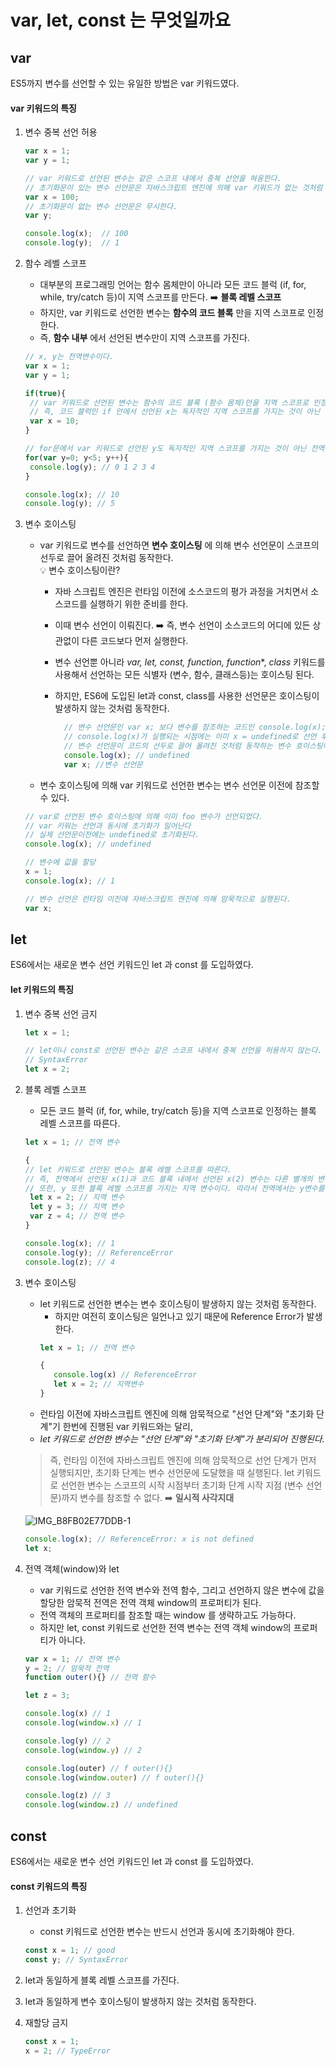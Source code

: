 # var, let, const 는 무엇일까요

## var

ES5까지 변수를 선언할 수 있는 유일한 방법은 var 키워드였다.

#### var 키워드의 특징
1. 변수 중복 선언 허용
   ```Javascript
   var x = 1;
   var y = 1;
   
   // var 키워드로 선언된 변수는 같은 스코프 내에서 중복 선언을 혀옹한다.
   // 초기화문이 있는 변수 선언문은 자바스크립트 엔진에 의해 var 키워드가 없는 것처럼 동작한다.
   var x = 100;
   // 초기화문이 없는 변수 선언문은 무시한다.
   var y;
   
   console.log(x);  // 100
   console.log(y);  // 1
   ```
 
2. 함수 레벨 스코프 
   - 대부분의 프로그래밍 언어는 함수 몸체만이 아니라 모든 코드 블럭 (if, for, while, try/catch 등)이 지역 스코프를 만든다. ➡️ **블록 레벨 스코프**
   - 하지만, var 키워드로 선언한 변수는 **함수의 코드 블록** 만을 지역 스코프로 인정한다.
   - 즉, **함수 내부** 에서 선언된 변수만이 지역 스코프를 가진다.
    
   ```Javascript
   // x, y는 전역변수이다.
   var x = 1;
   var y = 1;
   
   if(true){
    // var 키워드로 선언된 변수는 함수의 코드 블록 (함수 몸체)만을 지역 스코프로 인정한다.
    // 즉, 코드 블럭인 if 안에서 선언된 x는 독자적인 지역 스코프를 가지는 것이 아닌 전역변수로 선언된 x의 값을 덮어 씌운다.
    var x = 10;
   }
   
   // for문에서 var 키워드로 선언된 y도 독자적인 지역 스코프를 가지는 것이 아닌 전역변수로 선언된 y의 값을 덮어 씌운다.
   for(var y=0; y<5; y++){
    console.log(y); // 0 1 2 3 4
   }
   
   console.log(x); // 10
   console.log(y); // 5
    ```
   
3. 변수 호이스팅
    - var 키워드로 변수를 선언하면 **변수 호이스팅** 에 의해 변수 선언문이 스코프의 선두로 끌어 올려진 것처럼 동작한다.   
      💡 변수 호이스팅이란?
        - 자바 스크립트 엔진은 런타임 이전에 소스코드의 평가 과정을 거치면서 소스코드를 실행하기 위한 준비를 한다.
        - 이때 변수 선언이 이뤄진다. ➡️ 즉, 변수 선언이 소스코드의 어디에 있든 상관없이 다른 코드보다 먼저 실행한다.
        - 변수 선언뿐 아니라 *var, let, const, function, function**, *class* 키워드를 사용해서 선언하는 모든 식별자 (변수, 함수, 클래스등)는 호이스팅 된다.
        - 하지만, ES6에 도입된 let과 const, class를 사용한 선언문은 호이스팅이 발생하지 않는 것처럼 동작한다.
         
          ```javascript
            // 변수 선언문인 var x; 보다 변수를 참조하는 코드인 console.log(x);가 앞에 있지만,
            // console.log(x)가 실행되는 시점에는 이미 x = undefined로 선언 후 초기화돼있다.
            // 변수 선언문이 코드의 선두로 끌어 올려진 것처럼 동작하는 변수 호이스팅에 의해 Reference에러가 발생하지 않는다.
            console.log(x); // undefined
            var x; //변수 선언문
          ```
    - 변수 호이스팅에 의해 var 키워드로 선언한 변수는 변수 선언문 이전에 참조할 수 있다.
    
   ```Javascript
   // var로 선언된 변수 호이스팅에 의해 이미 foo 변수가 선언되었다.
   // var 키워는 선언과 동시에 초기화가 일어난다
   // 실제 선언문이전에는 undefined로 초기화된다.
   console.log(x); // undefined
   
   // 변수에 값을 할당
   x = 1;
   console.log(x); // 1
   
   // 변수 선언은 런타임 이전에 자바스크립트 엔진에 의해 암묵적으로 실행된다.
   var x;
   ```

## let

ES6에서는 새로운 변수 선언 키워드인 let 과 const 를 도입하였다.

#### let 키워드의 특징
1. 변수 중복 선언 금지
   ```Javascript
   let x = 1;
   
   // let이나 const로 선언된 변수는 같은 스코프 내에서 중복 선언을 허용하지 않는다.
   // SyntaxError
   let x = 2;
   ```

2. 블록 레벨 스코프 

   - 모든 코드 블럭 (if, for, while, try/catch 등)을 지역 스코프로 인정하는 블록 레벨 스코프를 따른다.
   ```javascript
   let x = 1; // 전역 변수
   
   {
   // let 키워드로 선언된 변수는 블록 레벨 스코프를 따른다.
   // 즉, 전역에서 선언된 x(1)과 코드 블록 내에서 선언된 x(2) 변수는 다른 별개의 변수다.
   // 또한, y 또한 블록 레벨 스코프를 가지는 지역 변수이다. 따라서 전역에서는 y변수를 참조할 수 없다.
    let x = 2; // 지역 변수
    let y = 3; // 지역 변수
    var z = 4; // 전역 변수
   }
   
   console.log(x); // 1
   console.log(y); // ReferenceError
   console.log(z); // 4
   ```
   
3. 변수 호이스팅
   - let 키워드로 선언한 변수는 변수 호이스팅이 발생하지 않는 것처럼 동작한다.
     - 하지만 여전히 호이스팅은 일언나고 있기 때문에 Reference Error가 발생한다.
     ```Javascript
     let x = 1; // 전역 변수
     
     {
        console.log(x) // ReferenceError
        let x = 2; // 지역변수
     }
     ```
   - 런타임 이전에 자바스크립트 엔진에 의해 암묵적으로 "선언 단계"와 "초기화 단계"기 한번에 진행된 var 키워드와는 달리,
   - *let 키워드로 선언한 변수는 "선언 단계"와 "초기화 단계"가 분리되어 진행된다.*
   > 즉, 런타임 이전에 자바스크립트 엔진에 의해 암묵적으로 선언 단계가 먼저 실행되지만, 초기화 단계는 변수 선언문에 도달했을 때 실행된다.
   > let 키워드로 선언한 변수는 스코프의 시작 시점부터 초기화 단계 시작 지점 (변수 선언문)까지 변수를 참조할 수 없다. ➡️ **일시적 사각지대**
   
   ![IMG_B8FB02E77DDB-1](https://user-images.githubusercontent.com/61952198/175774246-d13bfa05-301a-4156-996e-c7e1fd31dd7e.jpeg)
   
   ```Javascript
   console.log(x); // ReferenceError: x is not defined
   let x;
   ```
   
4. 전역 객체(window)와 let
   - var 키워드로 선언한 전역 변수와 전역 함수, 그리고 선언하지 않은 변수에 값을 할당한 암묵적 전역은 전역 객체 window의 프로퍼티가 된다.
   - 전역 객체의 프로퍼티를 참조할 때는 window 를 생략하고도 가능하다.
   - 하지만 let, const 키워드로 선언한 전역 변수는 전역 객체 window의 프로퍼티가 아니다.
   
   ```javascript
   var x = 1; // 전역 변수
   y = 2; // 암묵적 전역
   function outer(){} // 전역 함수
   
   let z = 3;
   
   console.log(x) // 1
   console.log(window.x) // 1
   
   console.log(y) // 2
   console.log(window.y) // 2
   
   console.log(outer) // f outer(){}
   console.log(window.outer) // f outer(){}
   
   console.log(z) // 3
   console.log(window.z) // undefined
   ```

## const

ES6에서는 새로운 변수 선언 키워드인 let 과 const 를 도입하였다.

#### const 키워드의 특징

1. 선언과 초기화
   - const 키워드로 선언한 변수는 반드시 선언과 동시에 초기화해야 한다.
   ```javascript
   const x = 1; // good
   const y; // SyntaxError
   ```
   
2. let과 동일하게 블록 레벨 스코프를 가진다.

3. let과 동일하게 변수 호이스팅이 발생하지 않는 것처럼 동작한다.

4. 재할당 금지
   ```javascript
   const x = 1;
   x = 2; // TypeError
   ```
